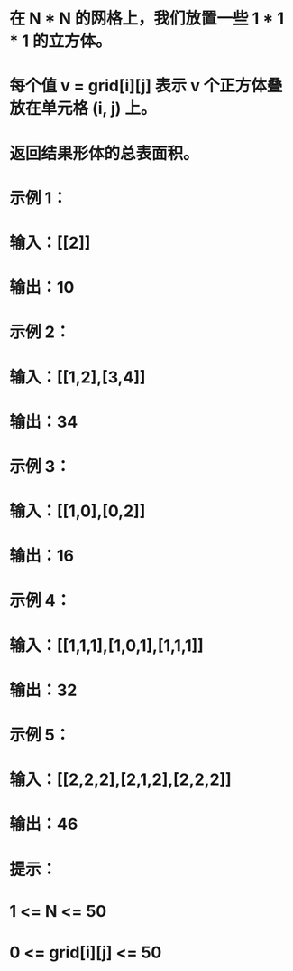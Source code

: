 # 在 N * N 的网格上，我们放置一些 1 * 1 * 1  的立方体。
# 每个值 v = grid[i][j] 表示 v 个正方体叠放在单元格 (i, j) 上。
# 返回结果形体的总表面积。
# 示例 1：
# 输入：[[2]]
# 输出：10
# 示例 2：
# 输入：[[1,2],[3,4]]
# 输出：34
# 示例 3：
# 输入：[[1,0],[0,2]]
# 输出：16
# 示例 4：
# 输入：[[1,1,1],[1,0,1],[1,1,1]]
# 输出：32
# 示例 5：
# 输入：[[2,2,2],[2,1,2],[2,2,2]]
# 输出：46
# 提示：
# 1 <= N <= 50
# 0 <= grid[i][j] <= 50